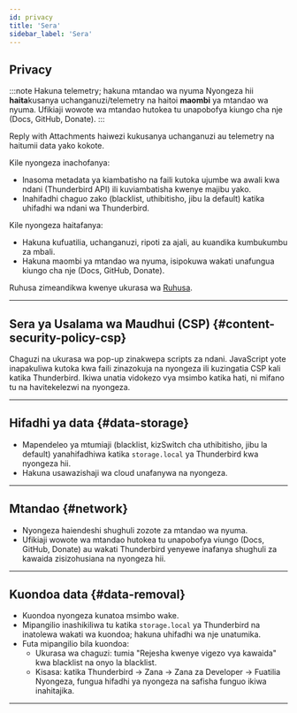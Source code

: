 ```yaml
---
id: privacy
title: 'Sera'
sidebar_label: 'Sera'
---
```


## Privacy

:::note Hakuna telemetry; hakuna mtandao wa nyuma
Nyongeza hii **haita**kusanya uchanganuzi/telemetry na haitoi **maombi** ya mtandao wa nyuma. Ufikiaji wowote wa mtandao hutokea tu unapobofya kiungo cha nje (Docs, GitHub, Donate).
:::

Reply with Attachments haiwezi kukusanya uchanganuzi au telemetry na haitumii data yako kokote.

Kile nyongeza inachofanya:

- Inasoma metadata ya kiambatisho na faili kutoka ujumbe wa awali kwa ndani (Thunderbird API) ili kuviambatisha kwenye majibu yako.
- Inahifadhi chaguo zako (blacklist, uthibitisho, jibu la default) katika uhifadhi wa ndani wa Thunderbird.

Kile nyongeza haitafanya:

- Hakuna kufuatilia, uchanganuzi, ripoti za ajali, au kuandika kumbukumbu za mbali.
- Hakuna maombi ya mtandao wa nyuma, isipokuwa wakati unafungua kiungo cha nje (Docs, GitHub, Donate).

Ruhusa zimeandikwa kwenye ukurasa wa [Ruhusa](permissions).

---

## Sera ya Usalama wa Maudhui (CSP) {#content-security-policy-csp}

Chaguzi na ukurasa wa pop-up zinakwepa scripts za ndani. JavaScript yote inapakuliwa kutoka kwa faili zinazokuja na nyongeza ili kuzingatia CSP kali katika Thunderbird. Ikiwa unatia vidokezo vya msimbo katika hati, ni mifano tu na havitekelezwi na nyongeza.

---

## Hifadhi ya data {#data-storage}

- Mapendeleo ya mtumiaji (blacklist, kizSwitch cha uthibitisho, jibu la default) yanahifadhiwa katika `storage.local` ya Thunderbird kwa nyongeza hii.
- Hakuna usawazishaji wa cloud unafanywa na nyongeza.

---

## Mtandao {#network}

- Nyongeza haiendeshi shughuli zozote za mtandao wa nyuma.
- Ufikiaji wowote wa mtandao hutokea tu unapobofya viungo (Docs, GitHub, Donate) au wakati Thunderbird yenyewe inafanya shughuli za kawaida zisizohusiana na nyongeza hii.

---

## Kuondoa data {#data-removal}

- Kuondoa nyongeza kunatoa msimbo wake.
- Mipangilio inashikiliwa tu katika `storage.local` ya Thunderbird na inatolewa wakati wa kuondoa; hakuna uhifadhi wa nje unatumika.
- Futa mipangilio bila kuondoa:
  - Ukurasa wa chaguzi: tumia "Rejesha kwenye vigezo vya kawaida" kwa blacklist na onyo la blacklist.
  - Kisasa: katika Thunderbird → Zana → Zana za Developer → Fuatilia Nyongeza, fungua hifadhi ya nyongeza na safisha funguo ikiwa inahitajika.

---
